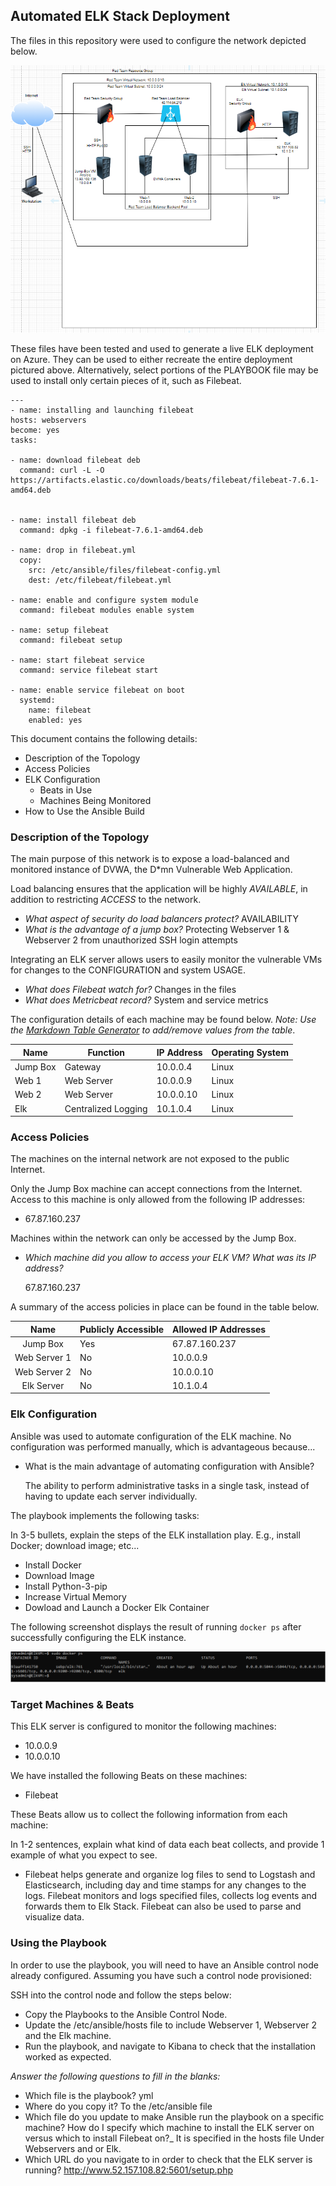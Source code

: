 ## Automated ELK Stack Deployment

The files in this repository were used to configure the network depicted below.

![Elk_Machine_Diagram](Images/Elk_Machine_Diagram.png)

These files have been tested and used to generate a live ELK deployment on Azure. They can be used to either recreate the entire deployment pictured above. Alternatively, select portions of the PLAYBOOK file may be used to install only certain pieces of it, such as Filebeat.

  
  ```
  ---
- name: installing and launching filebeat
  hosts: webservers
  become: yes
  tasks:

  - name: download filebeat deb
    command: curl -L -O https://artifacts.elastic.co/downloads/beats/filebeat/filebeat-7.6.1-amd64.deb


  - name: install filebeat deb
    command: dpkg -i filebeat-7.6.1-amd64.deb

  - name: drop in filebeat.yml
    copy:
      src: /etc/ansible/files/filebeat-config.yml
      dest: /etc/filebeat/filebeat.yml

  - name: enable and configure system module
    command: filebeat modules enable system

  - name: setup filebeat
    command: filebeat setup

  - name: start filebeat service
    command: service filebeat start

  - name: enable service filebeat on boot
    systemd:
      name: filebeat
      enabled: yes
  ```

This document contains the following details:
- Description of the Topology
- Access Policies
- ELK Configuration
  - Beats in Use
  - Machines Being Monitored
- How to Use the Ansible Build


### Description of the Topology

The main purpose of this network is to expose a load-balanced and monitored instance of DVWA, the D*mn Vulnerable Web Application.

Load balancing ensures that the application will be highly _AVAILABLE_, in addition to restricting _ACCESS_ to the network.
- _What aspect of security do load balancers protect?_ AVAILABILITY 
- _What is the advantage of a jump box?_ Protecting Webserver 1 & Webserver 2 from unauthorized SSH login attempts

Integrating an ELK server allows users to easily monitor the vulnerable VMs for changes to the CONFIGURATION and system USAGE.
- _What does Filebeat watch for?_ Changes in the files
- _What does Metricbeat record?_ System and service metrics

The configuration details of each machine may be found below.
_Note: Use the [Markdown Table Generator](http://www.tablesgenerator.com/markdown_tables) to add/remove values from the table_.

| Name     | Function | IP Address | Operating System |
|----------|----------|------------|------------------|
| Jump Box | Gateway    | 10.0.0.4  | Linux            |
| Web 1    | Web Server | 10.0.0.9  | Linux                 |
| Web 2    | Web Server | 10.0.0.10 | Linux                 |
| Elk      | Centralized Logging | 10.1.0.4  | Linux  


### Access Policies

The machines on the internal network are not exposed to the public Internet. 

Only the Jump Box machine can accept connections from the Internet. Access to this machine is only allowed from the following IP addresses:
- 67.87.160.237 

Machines within the network can only be accessed by the Jump Box.
- _Which machine did you allow to access your ELK VM? What was its IP address?_
  
  67.87.160.237

A summary of the access policies in place can be found in the table below.

|     Name     | Publicly Accessible | Allowed IP Addresses |
|:------------:|---------------------|----------------------|
| Jump Box     | Yes                 | 67.87.160.237        |
| Web Server 1 | No                  | 10.0.0.9                     |
| Web Server 2 | No                  | 10.0.0.10                     |
| Elk Server   | No                 |  10.1.0.4        |

### Elk Configuration

Ansible was used to automate configuration of the ELK machine. No configuration was performed manually, which is advantageous because...
- What is the main advantage of automating configuration with Ansible?
  
  The ability to perform administrative tasks in a single task, instead of having to update each server individually. 

The playbook implements the following tasks:

In 3-5 bullets, explain the steps of the ELK installation play. E.g., install Docker; download image; etc...
- Install Docker
- Download Image
- Install Python-3-pip
- Increase Virtual Memory
- Dowload and Launch a Docker Elk Container

The following screenshot displays the result of running `docker ps` after successfully configuring the ELK instance.

![docker_ps](Images/docker_ps.PNG)

### Target Machines & Beats
This ELK server is configured to monitor the following machines:
- 10.0.0.9
- 10.0.0.10

We have installed the following Beats on these machines:
- Filebeat

These Beats allow us to collect the following information from each machine:

In 1-2 sentences, explain what kind of data each beat collects, and provide 1 example of what you expect to see. 
- Filebeat helps generate and organize log files to send to Logstash and Elasticsearch, including day and time stamps for any changes to the logs. Filebeat monitors and logs specified files, collects log events and forwards them to Elk Stack. Filebeat can also be used to parse and visualize data.
  
### Using the Playbook
In order to use the playbook, you will need to have an Ansible control node already configured. Assuming you have such a control node provisioned: 

SSH into the control node and follow the steps below:
- Copy the Playbooks to the Ansible Control Node.
- Update the /etc/ansible/hosts file to include Webserver 1, Webserver 2 and the Elk machine. 
- Run the playbook, and navigate to Kibana to check that the installation worked as expected.

_Answer the following questions to fill in the blanks:_
- Which file is the playbook? yml 
- Where do you copy it? To the /etc/ansible file
- Which file do you update to make Ansible run the playbook on a specific machine? How do I specify which machine to install the ELK server on versus which to install Filebeat on?_ It is specified in the hosts file Under Webservers and or Elk. 
- Which URL do you navigate to in order to check that the ELK server is running? http://www.52.157.108.82:5601/setup.php

